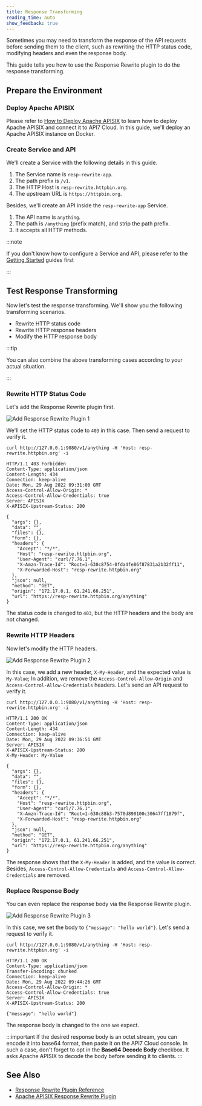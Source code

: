 ```yaml
---
title: Response Transforming
reading_time: auto
show_feedback: true
---
```


Sometimes you may need to transform the response of the API requests before sending them to the client, such as rewriting the HTTP status code,
modifying headers and even the response body.

This guide tells you how to use the Response Rewrite plugin to do the response transforming.

Prepare the Environment
-----------------------

### Deploy Apache APISIX

Please refer to [How to Deploy Apache APISIX](../product/how-to-deploy-apache-apisix.md) to learn how to deploy
Apache APISIX and connect it to API7 Cloud. In this guide, we'll deploy an Apache APISIX instance on Docker.

### Create Service and API

We'll create a Service with the following details in this guide.

1. The Service name is `resp-rewrite-app`.
2. The path prefix is `/v1`.
3. The HTTP Host is `resp-rewrite.httpbin.org`.
4. The upstream URL is `https://httpbin.org`.

Besides, we'll create an API inside the `resp-rewrite-app` Service.

1. The API name is `anything`.
2. The path is `/anything` (prefix match), and strip the path prefix.
3. It accepts all HTTP methods.

:::note

If you don't know how to configure a Service and API, please refer to the [Getting Started](../../getting-started) guides first

:::

Test Response Transforming
-------------------------

Now let's test the response transforming. We'll show you the following transforming scenarios.

* Rewrite HTTP status code
* Rewrite HTTP response headers
* Modify the HTTP response body

:::tip

You can also combine the above transforming cases according to your actual situation.

:::

### Rewrite HTTP Status Code

Let's add the Response Rewrite plugin first.

![Add Response Rewrite Plugin 1](https://static.apiseven.com/2022/12/30/add-response-rewrite-plugin-1.png)

We'll set the HTTP status code to `403` in this case. Then send a request to verify it.

```shell
curl http://127.0.0.1:9080/v1/anything -H 'Host: resp-rewrite.httpbin.org' -i
```

```shell
HTTP/1.1 403 Forbidden
Content-Type: application/json
Content-Length: 434
Connection: keep-alive
Date: Mon, 29 Aug 2022 09:31:00 GMT
Access-Control-Allow-Origin: *
Access-Control-Allow-Credentials: true
Server: APISIX
X-APISIX-Upstream-Status: 200

{
  "args": {},
  "data": "",
  "files": {},
  "form": {},
  "headers": {
    "Accept": "*/*",
    "Host": "resp-rewrite.httpbin.org",
    "User-Agent": "curl/7.76.1",
    "X-Amzn-Trace-Id": "Root=1-630c8754-0fda4fe86f87831a2b32ff11",
    "X-Forwarded-Host": "resp-rewrite.httpbin.org"
  },
  "json": null,
  "method": "GET",
  "origin": "172.17.0.1, 61.241.66.251",
  "url": "https://resp-rewrite.httpbin.org/anything"
}
```

The status code is changed to `403`, but the HTTP headers and the body are not changed.

### Rewrite HTTP Headers

Now let's modify the HTTP headers.

![Add Response Rewrite Plugin 2](https://static.apiseven.com/2022/12/30/add-response-rewrite-plugin-2.png)

In this case, we add a new header, `X-My-Header`, and the expected value is `My-Value`; In addition, we remove the
`Access-Control-Allow-Origin` and `Access-Control-Allow-Credentials` headers. Let's send an API request to verify it.

```shell
curl http://127.0.0.1:9080/v1/anything -H 'Host: resp-rewrite.httpbin.org' -i
```

```shell
HTTP/1.1 200 OK
Content-Type: application/json
Content-Length: 434
Connection: keep-alive
Date: Mon, 29 Aug 2022 09:36:51 GMT
Server: APISIX
X-APISIX-Upstream-Status: 200
X-My-Header: My-Value

{
  "args": {},
  "data": "",
  "files": {},
  "form": {},
  "headers": {
    "Accept": "*/*",
    "Host": "resp-rewrite.httpbin.org",
    "User-Agent": "curl/7.76.1",
    "X-Amzn-Trace-Id": "Root=1-630c88b3-7570d890100c30647ff1879f",
    "X-Forwarded-Host": "resp-rewrite.httpbin.org"
  },
  "json": null,
  "method": "GET",
  "origin": "172.17.0.1, 61.241.66.251",
  "url": "https://resp-rewrite.httpbin.org/anything"
}
```

The response shows that the `X-My-Header` is added, and the value is correct.
Besides, `Access-Control-Allow-Credentials` and `Access-Control-Allow-Credentials` are removed.

### Replace Response Body

You can even replace the response body via the Response Rewrite plugin.

![Add Response Rewrite Plugin 3](https://static.apiseven.com/2022/12/30/add-response-rewrite-plugin-3.png)

In this case, we set the body to `{"message": "hello world"}`. Let's send a request to verify it.

```shell
curl http://127.0.0.1:9080/v1/anything -H 'Host: resp-rewrite.httpbin.org' -i
```

```shell
HTTP/1.1 200 OK
Content-Type: application/json
Transfer-Encoding: chunked
Connection: keep-alive
Date: Mon, 29 Aug 2022 09:44:26 GMT
Access-Control-Allow-Origin: *
Access-Control-Allow-Credentials: true
Server: APISIX
X-APISIX-Upstream-Status: 200

{"message": "hello world"}
```

The response body is changed to the one we expect.

:::important
If the desired response body is an octet stream, you can encode it into base64 format, then paste it on the API7 Cloud console.
In such a case, don't forget to opt in the **Base64 Decode Body** checkbox. It asks Apache APISIX to decode the body before
sending it to clients.
:::

See Also
--------

* [Response Rewrite Plugin Reference](../../references/plugins/traffic-management/response-rewrite.md)
* [Apache APISIX Response Rewrite Plugin](https://apisix.apache.org/docs/apisix/plugins/response-rewrite/)
